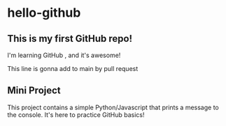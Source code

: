 # hello-github

## This is my first GitHub repo!

I'm learning GitHub , and it's awesome!

This line is gonna add to main by pull request

## Mini Project

This project contains a simple Python/Javascript that prints a message to the console. It's here to practice GitHub basics!
